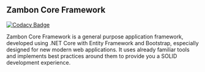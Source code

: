 ## Zambon Core Framework

[![Codacy Badge](https://api.codacy.com/project/badge/Grade/2145d16b055b4ea8af45403dfccc27a2)](https://www.codacy.com/app/RicardoZambon/ZambonCoreFramework?utm_source=github.com&amp;utm_medium=referral&amp;utm_content=RicardoZambon/ZambonCoreFramework&amp;utm_campaign=Badge_Grade)

Zambon Core Framework is a general purpose application framework, developed using .NET Core with Entity Framework and Bootstrap, especially designed for new modern web applications. It uses already familiar tools and implements best practices around them to provide you a SOLID development experience.
